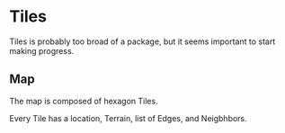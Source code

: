 # Tiles
Tiles is probably too broad of a package, but it seems important to start making progress.

## Map
The map is composed of hexagon Tiles.

Every Tile has a location, Terrain, list of Edges, and Neigbhbors.

## 